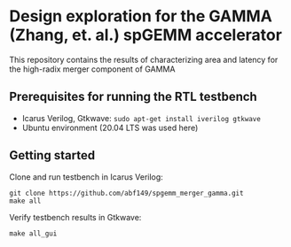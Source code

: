 # Design exploration for the GAMMA (Zhang, et. al.) spGEMM accelerator

This repository contains the results of characterizing area and latency for the high-radix merger component of GAMMA

## Prerequisites for running the RTL testbench
* Icarus Verilog, Gtkwave: `sudo apt-get install iverilog gtkwave`
* Ubuntu environment (20.04 LTS was used here)

## Getting started

Clone and run testbench in Icarus Verilog:
```
git clone https://github.com/abf149/spgemm_merger_gamma.git
make all
```

Verify testbench results in Gtkwave:
```
make all_gui
```
